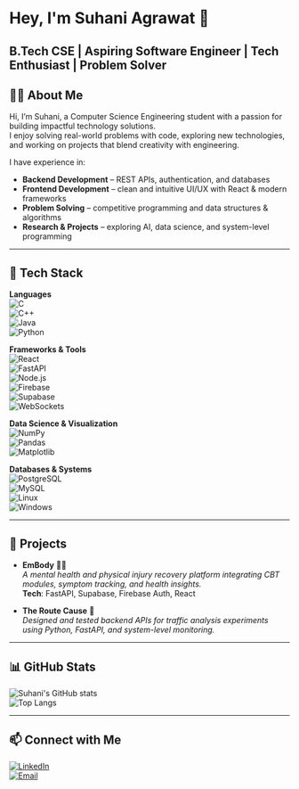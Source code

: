 # Hey, I'm Suhani Agrawat 👋  

**B.Tech CSE | Aspiring Software Engineer | Tech Enthusiast | Problem Solver**    
---

## 👩‍💻 About Me  
Hi, I’m Suhani, a Computer Science Engineering student with a passion for building impactful technology solutions.  
I enjoy solving real-world problems with code, exploring new technologies, and working on projects that blend creativity with engineering.  

I have experience in:  
- **Backend Development** – REST APIs, authentication, and databases  
- **Frontend Development** – clean and intuitive UI/UX with React & modern frameworks  
- **Problem Solving** – competitive programming and data structures & algorithms  
- **Research & Projects** – exploring AI, data science, and system-level programming  

---

## 🚀 Tech Stack  

**Languages**  
![C](https://img.shields.io/badge/C-00599C?style=for-the-badge&logo=c&logoColor=white)  
![C++](https://img.shields.io/badge/C++-00599C?style=for-the-badge&logo=cplusplus&logoColor=white)  
![Java](https://img.shields.io/badge/Java-ED8B00?style=for-the-badge&logo=openjdk&logoColor=white)  
![Python](https://img.shields.io/badge/Python-3776AB?style=for-the-badge&logo=python&logoColor=white)  

**Frameworks & Tools**  
![React](https://img.shields.io/badge/React-20232A?style=for-the-badge&logo=react&logoColor=61DAFB)  
![FastAPI](https://img.shields.io/badge/FastAPI-009688?style=for-the-badge&logo=fastapi&logoColor=white)  
![Node.js](https://img.shields.io/badge/Node.js-339933?style=for-the-badge&logo=node-dot-js&logoColor=white)  
![Firebase](https://img.shields.io/badge/Firebase-FFCA28?style=for-the-badge&logo=firebase&logoColor=black)  
![Supabase](https://img.shields.io/badge/Supabase-3ECF8E?style=for-the-badge&logo=supabase&logoColor=white)  
![WebSockets](https://img.shields.io/badge/WebSockets-010101?style=for-the-badge&logo=socketdotio&logoColor=white)  

**Data Science & Visualization**  
![NumPy](https://img.shields.io/badge/NumPy-013243?style=for-the-badge&logo=numpy&logoColor=white)  
![Pandas](https://img.shields.io/badge/Pandas-150458?style=for-the-badge&logo=pandas&logoColor=white)  
![Matplotlib](https://img.shields.io/badge/Matplotlib-11557c?style=for-the-badge&logo=plotly&logoColor=white)  

**Databases & Systems**  
![PostgreSQL](https://img.shields.io/badge/PostgreSQL-316192?style=for-the-badge&logo=postgresql&logoColor=white)  
![MySQL](https://img.shields.io/badge/MySQL-4479A1?style=for-the-badge&logo=mysql&logoColor=white)  
![Linux](https://img.shields.io/badge/Linux-FCC624?style=for-the-badge&logo=linux&logoColor=black)  
![Windows](https://img.shields.io/badge/Windows-0078D6?style=for-the-badge&logo=windows&logoColor=white)  

---

## 📌 Projects  

- **EmBody** 🧠💪  
  *A mental health and physical injury recovery platform integrating CBT modules, symptom tracking, and health insights.*  
  **Tech**: FastAPI, Supabase, Firebase Auth, React  

- **The Route Cause** 🚦  
  *Designed and tested backend APIs for traffic analysis experiments using Python, FastAPI, and system-level monitoring.*  
---

## 📊 GitHub Stats  

![Suhani's GitHub stats](https://github-readme-stats.vercel.app/api?username=suhaniagrawat&show_icons=true&theme=tokyonight)  
![Top Langs](https://github-readme-stats.vercel.app/api/top-langs/?username=suhaniagrawat&layout=compact&theme=tokyonight)  

---

## 📫 Connect with Me  
[![LinkedIn](https://img.shields.io/badge/LinkedIn-0A66C2?style=for-the-badge&logo=linkedin&logoColor=white)](www.linkedin.com/in/suhani-deepak-agrawat)  
[![Email](https://img.shields.io/badge/Email-D14836?style=for-the-badge&logo=gmail&logoColor=white)](mailto:simplysuhani112@gmail.com)  
